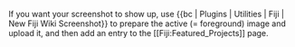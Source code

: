 <fijirandomsnapshot all="true" />

If you want your screenshot to show up, use {{bc | Plugins | Utilities | Fiji | New Fiji Wiki Screenshot}} to prepare the active (= foreground) image and upload it, and then add an entry to the [[Fiji:Featured_Projects]] page.
